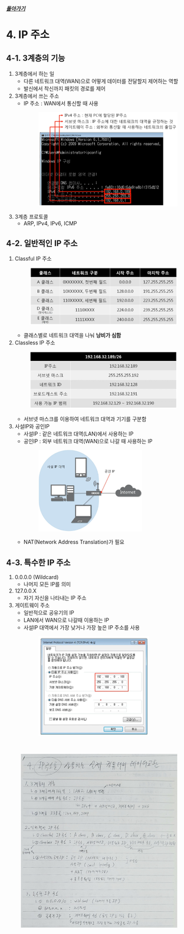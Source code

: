 ##### [돌아가기](./README.md)
# 4. IP 주소

## 4-1. 3계층의 기능
1. 3계층에서 하는 일
    - 다른 네트워크 대역(WAN)으로 어떻게 데이터를 전달할지 제어하는 역할
    - 발신에서 착신까지 패킷의 경로를 제어
2. 3계층에서 쓰는 주소
    - IP 주소 : WAN에서 통신할 때 사용<br>
        <figure>
        <img src="./imgsrc/IPAddress.PNG" width="450">
        </figure>
3. 3계층 프로토콜
    - ARP, IPv4, IPv6, ICMP

## 4-2. 일반적인 IP 주소
1. Classful IP 주소<br>
        <figure>
        <img src="./imgsrc/ClassfulIPAddress.PNG" width="500">
        </figure>
    - 클래스별로 네트워크 대역을 나눠 **낭비가 심함**
2. Classless IP 주소<br>
        <figure>
        <img src="./imgsrc/ClasslessIPAddress.PNG" width="500">
        </figure>
    - 서브넷 마스크를 이용하여 네트워크 대역과 기기를 구분함
3. 사설IP와 공인IP
    - 사설IP : 같은 네트워크 대역(LAN)에서 사용하는 IP
    - 공인IP : 외부 네트워크 대역(WAN)으로 나갈 때 사용하는 IP<br>
        <figure>
        <img src="./imgsrc/PrivateIP_PublicIP.PNG" width="280">
        </figure>
    - NAT(Network Address Translation)가 필요

## 4-3. 특수한 IP 주소
1. 0.0.0.0 (Wildcard)
    - 나머지 모든 IP를 의미
2. 127.0.0.X
    - 자기 자신을 나타내는 IP 주소
3. 게이트웨이 주소
    - 일반적으로 공유기의 IP
    - LAN에서 WAN으로 나갈때 이용하는 IP
    - 사설IP 대역에서 가장 낮거나 가장 높은 IP 주소를 사용<br>
        <figure>
        <img src="./imgsrc/Gateway.PNG" width="300">
        </figure>

<br>

<figure>
<img src="./imgsrc/04_NetworkLayer(IPAddress).png" width="600">
</figure>